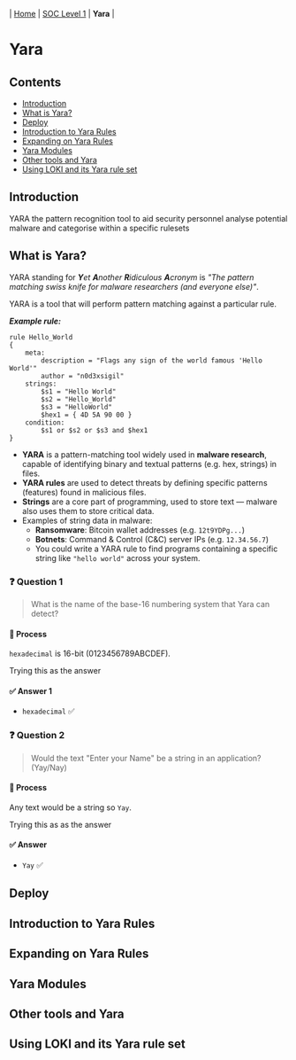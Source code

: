 | [Home](../README.md) | [SOC Level 1](../SOClevel1.md) | **Yara** |

# Yara

## Contents
- [Introduction](#introduction)
- [What is Yara?](#what-is-yara)
- [Deploy](#deploy)
- [Introduction to Yara Rules](#introduction-to-yara-rules)
- [Expanding on Yara Rules](#expanding-on-yara-rules)
- [Yara Modules](#yara-modules)
- [Other tools and Yara](#other-tools-and-yara)
- [Using LOKI and its Yara rule set](#using-loki-and-its-yara-rule-set)

## Introduction

YARA the pattern recognition tool to aid security personnel analyse potential malware and categorise within a specific rulesets



## What is Yara?

YARA standing for _**Y**et **A**nother **R**idiculous **A**cronym_ is _"The pattern matching swiss knife for malware researchers (and everyone else)"_.

YARA is a tool that will perform pattern matching against a particular rule.

_**Example rule:**_
```yara
rule Hello_World
{
    meta:
        description = "Flags any sign of the world famous 'Hello World'"
        author = "n0d3xsigil"
    strings:
        $s1 = "Hello World"
        $s2 = "Hello_World"
        $s3 = "HelloWorld"
        $hex1 = { 4D 5A 90 00 }
    condition:
        $s1 or $s2 or $s3 and $hex1
}
```

- **YARA** is a pattern-matching tool widely used in **malware research**, capable of identifying binary and textual patterns (e.g. hex, strings) in files.
- **YARA rules** are used to detect threats by defining specific patterns (features) found in malicious files.
- **Strings** are a core part of programming, used to store text — malware also uses them to store critical data.
- Examples of string data in malware:
  - **Ransomware**: Bitcoin wallet addresses (e.g. `12t9YDPg...`)
  - **Botnets**: Command & Control (C\&C) server IPs (e.g. `12.34.56.7`)
  - You could write a YARA rule to find programs containing a specific string like `"hello world"` across your system.

### ❓ Question 1

> What is the name of the base-16 numbering system that Yara can detect?

#### 🧪 Process

`hexadecimal` is 16-bit (0123456789ABCDEF).

Trying this as the answer

#### ✅ Answer 1

- `hexadecimal` ✅


### ❓ Question 2

> Would the text "Enter your Name" be a string in an application? (Yay/Nay)

#### 🧪 Process

Any text would be a string so `Yay`.

Trying this as as the answer


#### ✅ Answer

- `Yay` ✅



## Deploy



## Introduction to Yara Rules



## Expanding on Yara Rules



## Yara Modules



## Other tools and Yara
## Using LOKI and its Yara rule set
